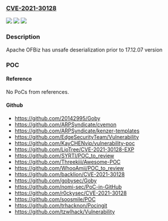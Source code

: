 ### [CVE-2021-30128](https://cve.mitre.org/cgi-bin/cvename.cgi?name=CVE-2021-30128)
![](https://img.shields.io/static/v1?label=Product&message=Apache%20OFBiz&color=blue)
![](https://img.shields.io/static/v1?label=Version&message=Apache%20OFBiz%3C%2017.12.07%20&color=brighgreen)
![](https://img.shields.io/static/v1?label=Vulnerability&message=Java%20serialisation&color=brighgreen)

### Description

Apache OFBiz has unsafe deserialization prior to 17.12.07 version

### POC

#### Reference
No PoCs from references.

#### Github
- https://github.com/20142995/Goby
- https://github.com/ARPSyndicate/cvemon
- https://github.com/ARPSyndicate/kenzer-templates
- https://github.com/EdgeSecurityTeam/Vulnerability
- https://github.com/KayCHENvip/vulnerability-poc
- https://github.com/LioTree/CVE-2021-30128-EXP
- https://github.com/SYRTI/POC_to_review
- https://github.com/Threekiii/Awesome-POC
- https://github.com/WhooAmii/POC_to_review
- https://github.com/backlion/CVE-2021-30128
- https://github.com/gobysec/Goby
- https://github.com/nomi-sec/PoC-in-GitHub
- https://github.com/r0ckysec/CVE-2021-30128
- https://github.com/soosmile/POC
- https://github.com/trhacknon/Pocingit
- https://github.com/tzwlhack/Vulnerability

